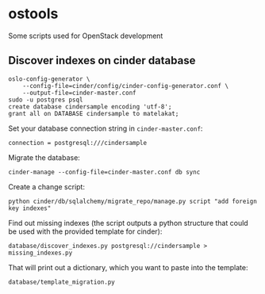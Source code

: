 # ostools

Some scripts used for OpenStack development

## Discover indexes on cinder database


    oslo-config-generator \
        --config-file=cinder/config/cinder-config-generator.conf \
        --output-file=cinder-master.conf
    sudo -u postgres psql
    create database cindersample encoding 'utf-8';
    grant all on DATABASE cindersample to matelakat;


Set your database connection string in `cinder-master.conf`:


    connection = postgresql:///cindersample


Migrate the database:


    cinder-manage --config-file=cinder-master.conf db sync


Create a change script:


    python cinder/db/sqlalchemy/migrate_repo/manage.py script "add foreign key indexes"


Find out missing indexes (the script outputs a python structure that could be
used with the provided template for cinder):


    database/discover_indexes.py postgresql://cindersample > missing_indexes.py


That will print out a dictionary, which you want to paste into the template:


    database/template_migration.py
